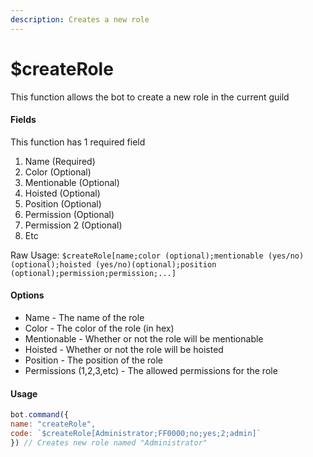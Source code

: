 ```yaml
---
description: Creates a new role
---
```


# $createRole

This function allows the bot to create a new role in the current guild

#### Fields

This function has 1 required field

1. Name \(Required\)
2. Color \(Optional\)
3. Mentionable \(Optional\)
4. Hoisted \(Optional\)
5. Position \(Optional\)
6. Permission \(Optional\)
7. Permission 2 \(Optional\)
8. Etc

Raw Usage: `$createRole[name;color (optional);mentionable (yes/no)(optional);hoisted (yes/no)(optional);position (optional);permission;permission;...]`

#### Options

* Name - The name of the role
* Color - The color of the role \(in hex\)
* Mentionable - Whether or not the role will be mentionable
* Hoisted - Whether or not the role will be hoisted
* Position - The position of the role
* Permissions \(1,2,3,etc\) - The allowed permissions for the role

#### Usage

```javascript
bot.command({
name: "createRole",
code: `$createRole[Administrator;FF0000;no;yes;2;admin]`
}) // Creates new role named "Administrator"
```

